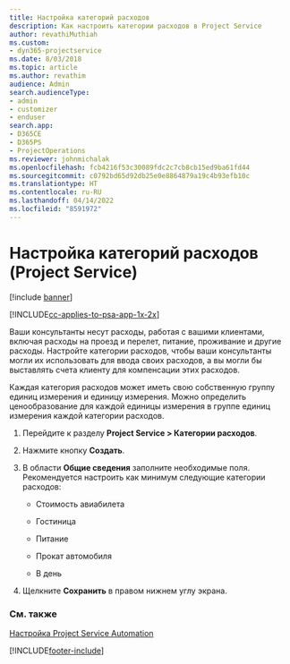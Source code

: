 ```yaml
---
title: Настройка категорий расходов
description: Как настроить категории расходов в Project Service
author: revathiMuthiah
ms.custom:
- dyn365-projectservice
ms.date: 8/03/2018
ms.topic: article
ms.author: revathim
audience: Admin
search.audienceType:
- admin
- customizer
- enduser
search.app:
- D365CE
- D365PS
- ProjectOperations
ms.reviewer: johnmichalak
ms.openlocfilehash: fcb4216f53c30089fdc2c7cb8cb15ed9ba61fd44
ms.sourcegitcommit: c0792bd65d92db25e0e8864879a19c4b93efb10c
ms.translationtype: HT
ms.contentlocale: ru-RU
ms.lasthandoff: 04/14/2022
ms.locfileid: "8591972"
---
```

# <a name="configure-expense-categories-project-service"></a>Настройка категорий расходов (Project Service)

[!include [banner](../includes/psa-now-project-operations.md)]

[!INCLUDE[cc-applies-to-psa-app-1x-2x](../includes/cc-applies-to-psa-app-1x-2x.md)]

Ваши консультанты несут расходы, работая с вашими клиентами, включая расходы на проезд и перелет, питание, проживание и другие расходы. Настройте категории расходов, чтобы ваши консультанты могли их использовать для ввода своих расходов, а вы могли бы выставлять счета клиенту для компенсации этих расходов.  
  
Каждая категория расходов может иметь свою собственную группу единиц измерения и единицу измерения. Можно определить ценообразование для каждой единицы измерения в группе единиц измерения каждой категории расходов.  
  
1.  Перейдите к разделу **Project Service > Категории расходов**.  
  
2.  Нажмите кнопку **Создать**.  
  
3.  В области **Общие сведения** заполните необходимые поля. Рекомендуется настроить как минимум следующие категории расходов:  
  
    -   Стоимость авиабилета  
  
    -   Гостиница  
  
    -   Питание  
  
    -   Прокат автомобиля  
  
    -   В день  
  
4.  Щелкните **Сохранить** в правом нижнем углу экрана.  
  
### <a name="see-also"></a>См. также  
 [Настройка Project Service Automation](../psa/configure.md)


[!INCLUDE[footer-include](../includes/footer-banner.md)]
